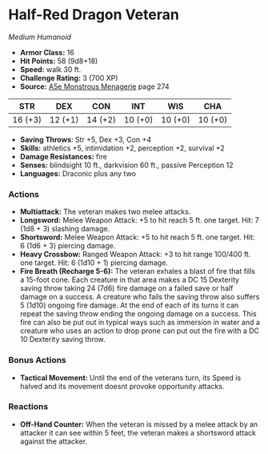 # Half-Red Dragon Veteran

*Medium* *Humanoid*

- **Armor Class:** 16
- **Hit Points:** 58 (9d8+18)
- **Speed:** walk 30 ft.
- **Challenge Rating:** 3 (700 XP)
- **Source:** [A5e Monstrous Menagerie](https://enpublishingrpg.com/products/level-up-monstrous-menagerie-a5e) page 274

| STR | DEX | CON | INT | WIS | CHA |
| --- | --- | --- | --- | --- | --- |
| 16 (+3) | 12 (+1) | 14 (+2) | 10 (+0) | 10 (+0) | 10 (+0) |

- **Saving Throws**: Str +5, Dex +3, Con +4
- **Skills:** athletics +5, intimidation +2, perception +2, survival +2
- **Damage Resistances:** fire
- **Senses:** blindsight 10 ft., darkvision 60 ft., passive Perception 12
- **Languages:** Draconic plus any two
### Actions
- **Multiattack:** The veteran makes two melee attacks.
- **Longsword:** Melee Weapon Attack: +5 to hit  reach 5 ft.  one target. Hit: 7 (1d8 + 3) slashing damage.
- **Shortsword:** Melee Weapon Attack: +5 to hit  reach 5 ft.  one target. Hit: 6 (1d6 + 3) piercing damage.
- **Heavy Crossbow:** Ranged Weapon Attack: +3 to hit  range 100/400 ft.  one target. Hit: 6 (1d10 + 1) piercing damage.
- **Fire Breath (Recharge 5-6):** The veteran exhales a blast of fire that fills a 15-foot cone. Each creature in that area makes a DC 15 Dexterity saving throw  taking 24 (7d6) fire damage on a failed save or half damage on a success. A creature who fails the saving throw also suffers 5 (1d10) ongoing fire damage. At the end of each of its turns  it can repeat the saving throw  ending the ongoing damage on a success. This fire can also be put out in typical ways  such as immersion in water  and a creature who uses an action to drop prone can put out the fire with a DC 10 Dexterity saving throw.
### Bonus Actions
- **Tactical Movement:** Until the end of the veterans turn, its Speed is halved and its movement doesnt provoke opportunity attacks.
### Reactions
- **Off-Hand Counter:** When the veteran is missed by a melee attack by an attacker it can see within 5 feet, the veteran makes a shortsword attack against the attacker.


